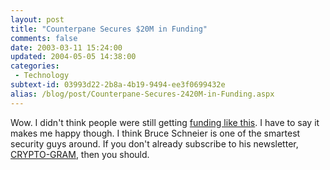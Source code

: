 ```yaml
---
layout: post
title: "Counterpane Secures $20M in Funding"
comments: false
date: 2003-03-11 15:24:00
updated: 2004-05-05 14:38:00
categories:
 - Technology
subtext-id: 03993d22-2b8a-4b19-9494-ee3f0699432e
alias: /blog/post/Counterpane-Secures-2420M-in-Funding.aspx
---
```



Wow. I didn't think people were still getting [funding like this](http://www.counterpane.com/pr-seriesd.html). I have to say it makes me happy though. I think Bruce Schneier is one of the smartest security guys around. If you don't already subscribe to his newsletter, [CRYPTO-GRAM](http://www.counterpane.com/crypto-gram.html), then you should.
